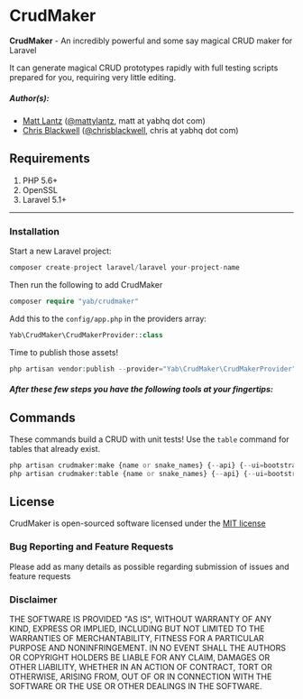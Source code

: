 # CrudMaker

**CrudMaker** - An incredibly powerful and some say magical CRUD maker for Laravel

It can generate magical CRUD prototypes rapidly with full testing scripts prepared for you, requiring very little editing.

##### Author(s):
* [Matt Lantz](https://github.com/mlantz) ([@mattylantz](http://twitter.com/mattylantz), matt at yabhq dot com)
* [Chris Blackwell](https://github.com/chrisblackwell) ([@chrisblackwell](https://twitter.com/chrisblackwell), chris at yabhq dot com)

## Requirements

1. PHP 5.6+
2. OpenSSL
3. Laravel 5.1+

----

### Installation

Start a new Laravel project:
```php
composer create-project laravel/laravel your-project-name
```

Then run the following to add CrudMaker
```php
composer require "yab/crudmaker"
```

Add this to the `config/app.php` in the providers array:
```php
Yab\CrudMaker\CrudMakerProvider::class
```

Time to publish those assets!
```php
php artisan vendor:publish --provider="Yab\CrudMaker\CrudMakerProvider"
```

##### After these few steps you have the following tools at your fingertips:

## Commands
These commands build a CRUD with unit tests! Use the `table` command for tables that already exist.

```php
php artisan crudmaker:make {name or snake_names} {--api} {--ui=bootstrap|semantic} {--serviceOnly} {--withFacade} {--migration} {--schema=} {--relationships=}
php artisan crudmaker:table {name or snake_names} {--api} {--ui=bootstrap|semantic} {--serviceOnly} {--withFacade}
```

## License
CrudMaker is open-sourced software licensed under the [MIT license](http://opensource.org/licenses/MIT)

### Bug Reporting and Feature Requests
Please add as many details as possible regarding submission of issues and feature requests

### Disclaimer
THE SOFTWARE IS PROVIDED "AS IS", WITHOUT WARRANTY OF ANY KIND, EXPRESS OR IMPLIED, INCLUDING BUT NOT LIMITED TO THE WARRANTIES OF MERCHANTABILITY, FITNESS FOR A PARTICULAR PURPOSE AND NONINFRINGEMENT. IN NO EVENT SHALL THE AUTHORS OR COPYRIGHT HOLDERS BE LIABLE FOR ANY CLAIM, DAMAGES OR OTHER LIABILITY, WHETHER IN AN ACTION OF CONTRACT, TORT OR OTHERWISE, ARISING FROM, OUT OF OR IN CONNECTION WITH THE SOFTWARE OR THE USE OR OTHER DEALINGS IN THE SOFTWARE.
